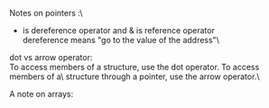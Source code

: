 Notes on pointers :\

* is dereference operator and & is reference operator\
dereference means "go to the value of the address"\

dot vs arrow operator:\
To access members of a structure, use the dot operator. To access members of a\ structure through a pointer, use the arrow operator.\

A note on arrays:\
    <!-- 
    int a[2] = {2,3}; same address
    int * aPtr = a;   same address
    cout<<a<<endl;    same address
    cout<<aPtr<<endl;
    cout<<*(&aPtr)<<endl;
    cout<<*aPtr<<endl;
    cout<<*(++aPtr)<<endl; 
    -->